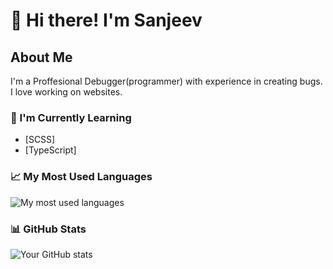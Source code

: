 # 👋 Hi there! I'm Sanjeev

## About Me
I'm a Proffesional Debugger(programmer) with experience in creating bugs. I love working on websites. 

### 🌱 I'm Currently Learning
- [SCSS]
- [TypeScript]

### 📈 My Most Used Languages
![My most used languages](https://github-readme-stats.vercel.app/api/top-langs/?username=SanjeevScript&layout=compact)

### 📊 GitHub Stats
![Your GitHub stats](https://github-readme-stats.vercel.app/api?username=SanjeevScript&show_icons=true&hide_title=true)

